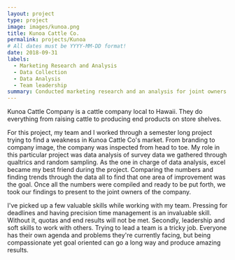 ```yaml
---
layout: project
type: project
image: images/kunoa.png
title: Kunoa Cattle Co.
permalink: projects/Kunoa
# All dates must be YYYY-MM-DD format!
date: 2018-09-31
labels:
  - Marketing Research and Analysis
  - Data Collection
  - Data Analysis
  - Team leadership
summary: Conducted marketing research and an analysis for joint owners of Kunoa Cattle Co. Done in MKT 331
---
```


Kunoa Cattle Company is a cattle company local to Hawaii. They do everything from raising cattle to producing end products on store shelves. 

For this project, my team and I worked through a semester long project trying to find a weakness in Kunoa Cattle Co's market. From branding to company image, the company was inspected from head to toe. My role in this particular project was data analysis of survey data we gathered through qualtrics and random sampling. As the one in charge of data analysis, excel became my best friend during the project. Comparing the numbers and finding trends through the data all to find that one area of improvement was the goal. Once all the numbers were compiled and ready to be put forth, we took our findings to present to the joint owners of the company. 

I've picked up a few valuable skills while working with my team. Pressing for deadlines and having precision time management is an invaluable skill. Without it, quotas and end results will not be met. Secondly, leadership and soft skills to work with others. Trying to lead a team is a tricky job. Everyone has their own agenda and problems they're currently facing, but being compassionate yet goal oriented can go a long way and produce amazing results.

